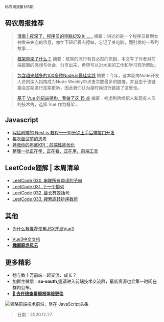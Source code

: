 `码农周报第105期`

## 码农周报推荐

> [漫画 | 夜深了，程序员的电脑却没关……](https://mp.weixin.qq.com/s/EfrgVhvTlVA1cEIvl4bT4Q)
> 摘要：讲述的是一个程序员看到女神发来失恋的信息，匆忙下班赶着去撩妹，忘记了关电脑，而引发的一系列故事.....

> [框架带来了什么？](https://mp.weixin.qq.com/s/AreRWfVb6L7AaJIhSyaQYA)
> 摘要：框架的流行有其必然的原因，本文写了作者对前端框架的感想与体会，分享出来，希望可以对大家的工作和学习有所帮助。

> [包含越来越多的100多种Node.js最佳实践](https://github.com/dt-fe/weekly/issues/67)
> 摘要：今年，这本面向Node开发人员的深入指南成为Node Weekly中点击次数最多的链接，并且由于该链接会定期进行定期更新，因此我们认为是时候进行链接了这里也。


> [基于 Vue 的前端架构，我做了这 15 点](https://mp.weixin.qq.com/s/MieCNllyKZUKQYrDHAIqZw)
> 摘要：考虑到后续招人和现有人员的技术栈，选择 Vue 作为框架…



## Javascript

+  [写给前端的 Nest.js 教程——10分钟上手后端接口开发](https://www.javascriptc.com/4606.html)
+  [每次面试前的思考](https://www.javascriptc.com/4275.html)
+  [拯救你的年底KPI：前端性能优化](https://juejin.cn/post/6911472693405548557)
+  [整理一批正在学、正在看、正在用，前端工具](https://juejin.cn/post/6910091122526126093)


## LeetCode题解 | 本周清单
- [LeetCode 030. 串联所有单词的子串](https://www.javascriptc.com/4390.html)
- [LeetCode 031. 下一个排列](https://www.javascriptc.com/4391.html)
- [LeetCode 032. 最长有效括号](https://www.javascriptc.com/4392.html)
- [LeetCode 033. 搜索旋转排序数组](https://www.javascriptc.com/4393.html)


## 其他

- [为什么我推荐使用JSX开发Vue3](https://juejin.cn/post/6911175470255964174)
+ [Vue3中文文档](https://www.javascriptc.com/vue3js/)
+ **[趣画职场风云](https://github.com/meibin08/comics-program-life)**


## 更多精彩

- 想与数十万前端一起交流、成长？
- 加群主微信：**su-south**,邀请进入前端技术交流群，最新资源也会第一时间在群内公布。
- **[:lollipop: 去在线查看周报体验更佳](https://www.javascriptc.com/category/javascript-weekly)**

![领略前端技术前沿，尽在 JavaScript头条](https://user-images.githubusercontent.com/18324563/100540104-2b5d5a00-3276-11eb-90b4-1a8d6a4444b8.png)

> 日期：2020.12.27
